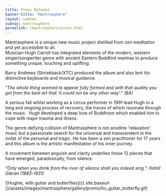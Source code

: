 ```yaml
---
title: Press Release
banner-title: "Mantrasphere" 
layout: subnav
subnav: mantrasphere
permalink: /mantrasphere/press.html
---
```


Mantrasphere is a unique new music project distilled from zen meditation and yet accessible to all.  
Musician  Hugh Carroll has integrated elements of the modern, western  singer/songwriter genre with ancient Eastern Buddhist mantras to produce  something unique, touching and uplifting.  

Barry Andrews (Shriekback/XTC) produced the album and also lent his distinctive keyboards and musical guidance.

<em>"The whole thing  seemed to appear fully formed and with that  quality you get from the  best art that 'it could not be any other  way'." (BA)</em>

A serious fall whilst working as a circus performer  in 1991 lead Hugh to a long and ongoing process of recovery, the traces  of which resonate through the music.  Hugh developed a deep love of  Buddhism which enabled him to cope with major trauma and illness.

The  genre-defying collision of Mantrasphere is not anodine 'relaxation'  music but a passionate search for the universal and transcendent in the  midst of the personal and tragic. He has been a zen practitioner for 17  years and this album is the artistic manifestation of his inner journey.

A movement between anguish and clarity underlies these 12 pieces that have emerged, paradoxically, from silence.

<em>"Only when you drink from the river of silence shall you indeed sing.": Kahlil Gibran (1883-1931)</em>

![Hughie, with guitar and butterflies]({{ site.baseurl }}/assets/images/mantrasphere/gallery/promo/hc_guitar_butterfly.gif)
